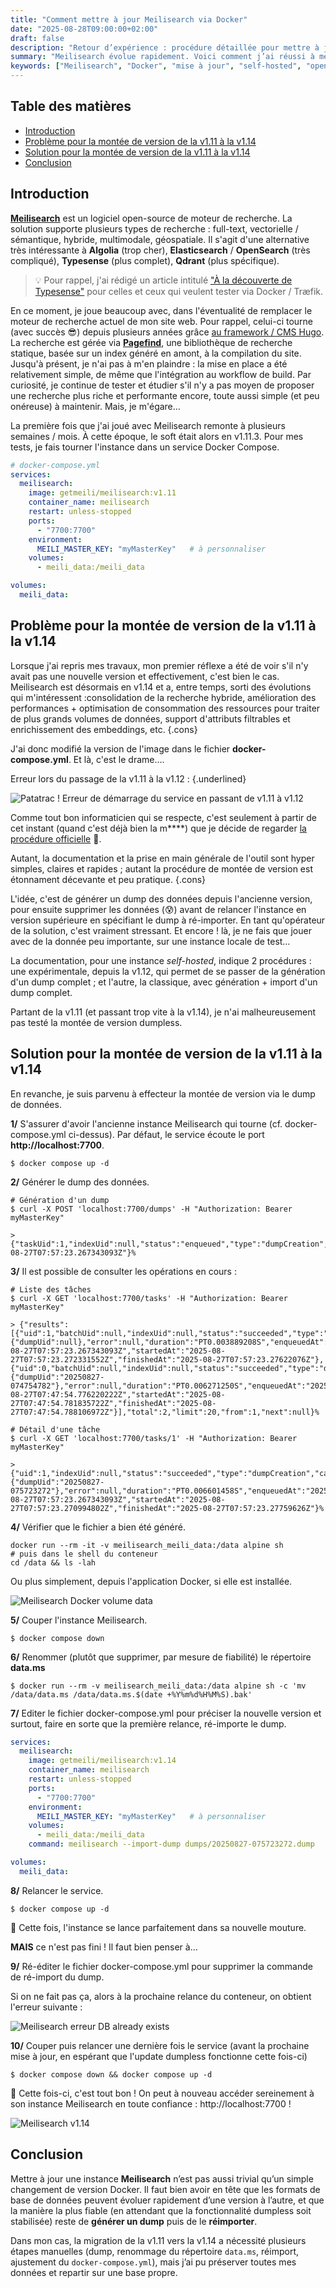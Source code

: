 ```yaml
---
title: "Comment mettre à jour Meilisearch via Docker"
date: "2025-08-28T09:00:00+02:00"
draft: false
description: "Retour d’expérience : procédure détaillée pour mettre à jour une instance Meilisearch auto-hébergée dans Docker, de la v1.11 à la v1.14."
summary: "Meilisearch évolue rapidement. Voici comment j’ai réussi à mettre à jour mon instance Docker de la v1.11 à la v1.14, en passant par la génération d’un dump et son import dans la nouvelle version."
keywords: ["Meilisearch", "Docker", "mise à jour", "self-hosted", "open-source", "full-text search", "hybrid search"]
---
```


## Table des matières
- [Introduction](#introduction)
- [Problème pour la montée de version de la v1.11 à la v1.14](#problème-pour-la-montée-de-version-de-la-v111-à-la-v114)
- [Solution pour la montée de version de la v1.11 à la v1.14](#solution-pour-la-montée-de-version-de-la-v111-à-la-v114)
- [Conclusion](#conclusion)

## Introduction

[**Meilisearch**](https://www.meilisearch.com) est un logiciel open-source de moteur de recherche. La solution supporte plusieurs types de recherche : full-text, vectorielle / sémantique, hybride, multimodale, géospatiale. Il s'agit d'une alternative très intéressante à **Algolia** (trop cher), **Elasticsearch** / **OpenSearch** (très compliqué), **Typesense** (plus complet), **Qdrant** (plus spécifique).

> 💡 Pour rappel, j'ai rédigé un article intitulé ["À la découverte de Typesense"](/posts/a-la-decouverte-de-typesense-le-moteur-de-recherche-open-source) pour celles et ceux qui veulent tester via Docker / Træfik.

En ce moment, je joue beaucoup avec, dans l'éventualité de remplacer le moteur de recherche actuel de mon site web. Pour rappel, celui-ci tourne (avec succès 😎) depuis plusieurs années grâce [au framework / CMS Hugo](https://gohugo.io). La recherche est gérée via [**Pagefind**](https://pagefind.app), une bibliothèque de recherche statique, basée sur un index généré en amont, à la compilation du site. Jusqu'à présent, je n'ai pas à m'en plaindre : la mise en place a été relativement simple, de même que l'intégration au workflow de build. Par curiosité, je continue de tester et étudier s'il n'y a pas moyen de proposer une recherche plus riche et performante encore, toute aussi simple (et peu onéreuse) à maintenir. Mais, je m'égare…

La première fois que j'ai joué avec Meilisearch remonte à plusieurs semaines / mois. À cette époque, le soft était alors en v1.11.3. Pour mes tests, je fais tourner l'instance dans un service Docker Compose.

```yaml
# docker-compose.yml
services:
  meilisearch:
    image: getmeili/meilisearch:v1.11
    container_name: meilisearch
    restart: unless-stopped
    ports:
      - "7700:7700"
    environment:
      MEILI_MASTER_KEY: "myMasterKey"   # à personnaliser
    volumes:
      - meili_data:/meili_data

volumes:
  meili_data:
```

## Problème pour la montée de version de la v1.11 à la v1.14

Lorsque j'ai repris mes travaux, mon premier réflexe a été de voir s'il n'y avait pas une nouvelle version et effectivement, c'est bien le cas. Meilisearch est désormais en v1.14 et a, entre temps, sorti des évolutions qui m'intéressent :consolidation de la recherche hybride, amélioration des performances + optimisation de consommation des ressources pour traiter de plus grands volumes de données, support d'attributs filtrables et enrichissement des embeddings, etc.
{.cons}

J'ai donc modifié la version de l'image dans le fichier **docker-compose.yml**. Et là, c'est le drame….

Erreur lors du passage de la v1.11 à la v1.12 :
{.underlined}

![Patatrac ! Erreur de démarrage du service en passant de v1.11 à v1.12](meilisearch-error-after-upgrade.png)

Comme tout bon informaticien qui se respecte, c'est seulement à partir de cet instant (quand c'est déjà bien la m****) que je décide de regarder [la procédure officielle](https://www.meilisearch.com/docs/learn/update_and_migration/updating#updating-a-self-hosted-meilisearch-instance) 🤡.

Autant, la documentation et la prise en main générale de l'outil sont hyper simples, claires et rapides ; autant la procédure de montée de version est étonnament décevante et peu pratique.
{.cons}

L'idée, c'est de générer un dump des données depuis l'ancienne version, pour ensuite supprimer les données (😰) avant de relancer l'instance en version supérieure en spécifiant le dump à ré-importer. En tant qu'opérateur de la solution, c'est vraiment stressant. Et encore ! là, je ne fais que jouer avec de la donnée peu importante, sur une instance locale de test…

La documentation, pour une instance *self-hosted*, indique 2 procédures : une expérimentale, depuis la v1.12, qui permet de se passer de la génération d'un dump complet ; et l'autre, la classique, avec génération + import d'un dump complet.

Partant de la v1.11 (et passant trop vite à la v1.14), je n'ai malheureusement pas testé la montée de version dumpless.

## Solution pour la montée de version de la v1.11 à la v1.14

En revanche, je suis parvenu à effecteur la montée de version via le dump de données.

**1/** S'assurer d'avoir l'ancienne instance Meilisearch qui tourne (cf. docker-compose.yml ci-dessus). Par défaut, le service écoute le port **http://localhost:7700**.

```shell
$ docker compose up -d
```

**2/** Générer le dump des données.

```shell
# Génération d'un dump
$ curl -X POST 'localhost:7700/dumps' -H "Authorization: Bearer myMasterKey"

> {"taskUid":1,"indexUid":null,"status":"enqueued","type":"dumpCreation","enqueuedAt":"2025-08-27T07:57:23.267343093Z"}%
```

**3/** Il est possible de consulter les opérations en cours :

```shell
# Liste des tâches
$ curl -X GET 'localhost:7700/tasks' -H "Authorization: Bearer myMasterKey"

> {"results":[{"uid":1,"batchUid":null,"indexUid":null,"status":"succeeded","type":"dumpCreation","canceledBy":null,"details":{"dumpUid":null},"error":null,"duration":"PT0.003889208S","enqueuedAt":"2025-08-27T07:57:23.267343093Z","startedAt":"2025-08-27T07:57:23.272331552Z","finishedAt":"2025-08-27T07:57:23.27622076Z"},{"uid":0,"batchUid":null,"indexUid":null,"status":"succeeded","type":"dumpCreation","canceledBy":null,"details":{"dumpUid":"20250827-074754782"},"error":null,"duration":"PT0.006271250S","enqueuedAt":"2025-08-27T07:47:54.776220222Z","startedAt":"2025-08-27T07:47:54.781835722Z","finishedAt":"2025-08-27T07:47:54.788106972Z"}],"total":2,"limit":20,"from":1,"next":null}%
```

```shell
# Détail d'une tâche
$ curl -X GET 'localhost:7700/tasks/1' -H "Authorization: Bearer myMasterKey"

> {"uid":1,"indexUid":null,"status":"succeeded","type":"dumpCreation","canceledBy":null,"details":{"dumpUid":"20250827-075723272"},"error":null,"duration":"PT0.006601458S","enqueuedAt":"2025-08-27T07:57:23.267343093Z","startedAt":"2025-08-27T07:57:23.270994802Z","finishedAt":"2025-08-27T07:57:23.27759626Z"}%
```

**4/** Vérifier que le fichier a bien été généré.

```shell
docker run --rm -it -v meilisearch_meili_data:/data alpine sh
# puis dans le shell du conteneur
cd /data && ls -lah
```

Ou plus simplement, depuis l'application Docker, si elle est installée.

![Meilisearch Docker volume data](meilisearch-docker-volume-data.png)

**5/** Couper l'instance Meilisearch.

```shell
$ docker compose down
```

**6/** Renommer (plutôt que supprimer, par mesure de fiabilité) le répertoire **data.ms**

```shell
$ docker run --rm -v meilisearch_meili_data:/data alpine sh -c 'mv /data/data.ms /data/data.ms.$(date +%Y%m%d%H%M%S).bak'
```
**7/** Editer le fichier docker-compose.yml pour préciser la nouvelle version et surtout, faire en sorte que la première relance, ré-importe le dump.

```yaml
services:
  meilisearch:
    image: getmeili/meilisearch:v1.14
    container_name: meilisearch
    restart: unless-stopped
    ports:
      - "7700:7700"
    environment:
      MEILI_MASTER_KEY: "myMasterKey"   # à personnaliser
    volumes:
      - meili_data:/meili_data
    command: meilisearch --import-dump dumps/20250827-075723272.dump

volumes:
  meili_data:
```

**8/** Relancer le service.

```shell
$ docker compose up -d
```

🎉 Cette fois, l'instance se lance parfaitement dans sa nouvelle mouture.

**MAIS** ce n'est pas fini !  Il faut bien penser à…

**9/** Ré-éditer le fichier docker-compose.yml pour supprimer la commande de ré-import du dump.

Si on ne fait pas ça, alors à la prochaine relance du conteneur, on obtient l'erreur suivante :

![Meilisearch erreur DB already exists](meilisearch-error-db-already-existant.png)

**10/** Couper puis relancer une dernière fois le service (avant la prochaine mise à jour, en espérant que l'update dumpless fonctionne cette fois-ci)

```shell
$ docker compose down && docker compose up -d
```

🚀 Cette fois-ci, c'est tout bon ! On peut à nouveau accéder sereinement à son instance Meilisearch en toute confiance : http://localhost:7700 !

![Meilisearch v1.14](meilisearch-v1.14.png)

## Conclusion

Mettre à jour une instance **Meilisearch** n’est pas aussi trivial qu’un simple changement de version Docker. Il faut bien avoir en tête que les formats de base de données peuvent évoluer rapidement d’une version à l’autre, et que la manière la plus fiable (en attendant que la fonctionnalité dumpless soit stabilisée) reste de **générer un dump** puis de le **réimporter**.  

Dans mon cas, la migration de la v1.11 vers la v1.14 a nécessité plusieurs étapes manuelles (dump, renommage du répertoire `data.ms`, réimport, ajustement du `docker-compose.yml`), mais j’ai pu préserver toutes mes données et repartir sur une base propre.  
